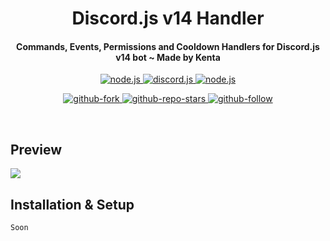 <h1 align="center">
   Discord.js v14 Handler
</h1>
<h4 align="center">Commands, Events, Permissions and Cooldown Handlers for Discord.js v14 bot ~ Made by Kenta</h4>

<p align="center">
<a href="https://nodejs.org/en/download/">
   <img src="https://img.shields.io/badge/node-18.17.x-brightgreen?style=for-the-badge" alt="node.js">
</a>

<a href="https://github.com/discordjs/discord.js/">
   <img src="https://img.shields.io/badge/discord.js-v14-blue?style=for-the-badge" alt="discord.js">
</a>

<a href="https://github.com/KentaOp/Discord.js-v14-Handler/">
   <img src="https://img.shields.io/badge/version-latest-red?style=for-the-badge" alt="node.js">
</a>

</p>

<p align="center">

<a href="https://github.com/KentaOp/Discord.js-v14-Handler">
   <img src="https://img.shields.io/github/forks/KentaOp/Discord.js-v14-Handler?logo=githubactions&logoColor=success&style=social" alt="github-fork">
</a>

<a href="https://github.com/KentaOp/Discord.js-v14-Handler">
   <img src="https://img.shields.io/github/stars/KentaOp/Discord.js-v14-Handler?label=Stars&logo=ReverbNation&&logoColor=yellow&style=social" alt="github-repo-stars">
</a>

<a href="https://github.com/KentaOp">
   <img src="https://img.shields.io/github/followers/KentaOp?label=Follow&logo=github&style=social" alt="github-follow">
</a>
  
</p>

<br>

## Preview
<img src="Soon"/>

## Installation & Setup
```
Soon
```
<br />
